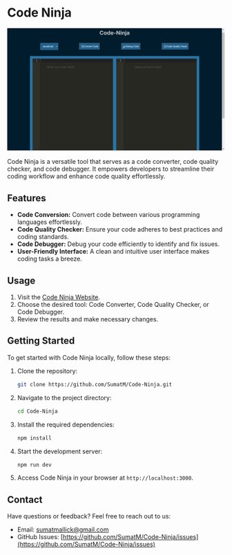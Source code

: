 
# Code Ninja

![Code Ninja Home Page](https://raw.githubusercontent.com/SumatM/Code-Ninja/main/frontend/src/assets/Screenshot%20(758).png)

Code Ninja is a versatile tool that serves as a code converter, code quality checker, and code debugger. It empowers developers to streamline their coding workflow and enhance code quality effortlessly.

## Features

- **Code Conversion:** Convert code between various programming languages effortlessly.
- **Code Quality Checker:** Ensure your code adheres to best practices and coding standards.
- **Code Debugger:** Debug your code efficiently to identify and fix issues.
- **User-Friendly Interface:** A clean and intuitive user interface makes coding tasks a breeze.

## Usage

1. Visit the [Code Ninja Website](https://code-converter-brown.vercel.app/).
2. Choose the desired tool: Code Converter, Code Quality Checker, or Code Debugger.
3. Review the results and make necessary changes.

## Getting Started

To get started with Code Ninja locally, follow these steps:

1. Clone the repository:

   ```bash
   git clone https://github.com/SumatM/Code-Ninja.git
   ```

2. Navigate to the project directory:

   ```bash
   cd Code-Ninja
   ```

3. Install the required dependencies:

   ```bash
   npm install
   ```

4. Start the development server:

   ```bash
   npm run dev
   ```

5. Access Code Ninja in your browser at `http://localhost:3000`.



## Contact

Have questions or feedback? Feel free to reach out to us:

- Email: [sumatmallick@gmail.com](mailto:sumatmallick@gmail.com)
- GitHub Issues: [https://github.com/SumatM/Code-Ninja/issues](https://github.com/SumatM/Code-Ninja/issues)

